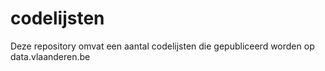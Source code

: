# codelijsten
Deze repository omvat een aantal codelijsten die gepubliceerd worden op data.vlaanderen.be
